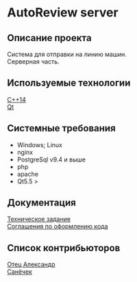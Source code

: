 # AutoReview server

## Описание проекта
Система для отправки на линию машин.  
Серверная часть.

## Используемые технологии
[C++14](https://ru.wikipedia.org/wiki/C%2B%2B14)  
[Qt](https://ru.wikipedia.org/wiki/Qt)

## Системные требования
* Windows; Linux
* nginx
* PostgreSql v9.4 и выше
* php
* apache
* Qt5.5 >

## Документация
[Техническое задание](https://drive.google.com/drive/folders/0B-k9g1uUW39MazRrUzMyLUxFOUk)  
[Соглашения по оформлению кода](https://drive.google.com/open?id=0B48GpktEZIksWjNjTmdWcW53Rnc)

## Список контрибьюторов
[Отец Александр](../../../../avklubovich)  
[Санёчек](../../../../AlexandrDedckov)
